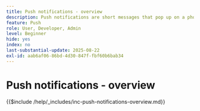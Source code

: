 ```yaml
---
title: Push notifications - overview
description: Push notifications are short messages that pop up on a phone, tablet, or computer — even when the user is not using the app that sent them. They're a way for apps to "tap you on the shoulder" and get your attention.
feature: Push
role: User, Developer, Admin
level: Beginner
hide: yes
index: no
last-substantial-update: 2025-08-22
exl-id: aab6af06-86bd-4d30-847f-fbf60b6bab34
---
```

# Push notifications - overview

{{$include /help/_includes/inc-push-notifications-overview.md}}
